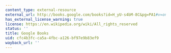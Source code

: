 ```yaml
---
content_type: external-resource
external_url: http://books.google.com/books?id=H_yU-s4bM-8C&pg=PA1#v=onepage
has_external_license_warning: true
license: https://en.wikipedia.org/wiki/All_rights_reserved
status: ''
title: Google Books
uid: cfc4b3fc-ca5a-4fbc-a126-bf97e9b83ef9
wayback_url: ''
---
```

